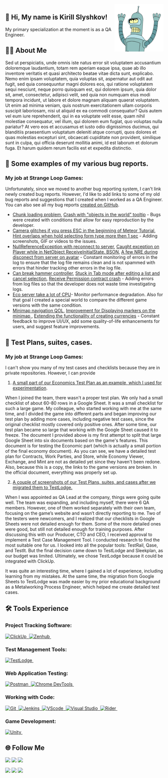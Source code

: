 <img src="https://github.com/SlayksWood/SlayksWood/blob/main/assets/Bender_noback.png" width="155" align="right">

## :wave: Hi, My name is Kirill Slyshkov! 

My primary specialization at the moment is as a QA Engineer.

## :man_technologist: About Me
Sed ut perspiciatis, unde omnis iste natus error sit voluptatem accusantium doloremque laudantium, totam rem aperiam eaque ipsa, quae ab illo inventore veritatis et quasi architecto beatae vitae dicta sunt, explicabo. Nemo enim ipsam voluptatem, quia voluptas sit, aspernatur aut odit aut fugit, sed quia consequuntur magni dolores eos, qui ratione voluptatem sequi nesciunt, neque porro quisquam est, qui dolorem ipsum, quia dolor sit, amet, consectetur, adipisci velit, sed quia non numquam eius modi tempora incidunt, ut labore et dolore magnam aliquam quaerat voluptatem. Ut enim ad minima veniam, quis nostrum exercitationem ullam corporis suscipit laboriosam, nisi ut aliquid ex ea commodi consequatur? Quis autem vel eum iure reprehenderit, qui in ea voluptate velit esse, quam nihil molestiae consequatur, vel illum, qui dolorem eum fugiat, quo voluptas nulla pariatur? At vero eos et accusamus et iusto odio dignissimos ducimus, qui blanditiis praesentium voluptatum deleniti atque corrupti, quos dolores et quas molestias excepturi sint, obcaecati cupiditate non provident, similique sunt in culpa, qui officia deserunt mollitia animi, id est laborum et dolorum fuga. Et harum quidem rerum facilis est et expedita distinctio.

## :bug: Some examples of my various bug reports.
### My job at Strange Loop Games:

Unfortunately, since we moved to another bug reporting system, I can't link newly created bug reports. However, I'd like to add links to some of my old bug reports and suggestions that I created when I worked as a QA Engineer. You can also see all my bug reports [created on GitHub](https://github.com/StrangeLoopGames/EcoIssues/issues/created_by/SlayksWood).

- [Chunk loading problem](https://github.com/StrangeLoopGames/EcoIssues/issues/22390), [Crash with "objects in the world" tooltip](https://github.com/StrangeLoopGames/EcoIssues/issues/22233) - Bugs were created with conditions that allow for easy reproduction by the developer.
- [Camera glitches if you press ESC in the beginning of Meteor Tutorial](https://github.com/StrangeLoopGames/EcoIssues/issues/21865), [Hint overlaps when hold selecting form type more then 1 sec](https://github.com/StrangeLoopGames/EcoIssues/issues/21860) - Adding screenshots, GIF or videos to the issues.
- [NullReferenceException with reconnect to server](https://github.com/StrangeLoopGames/EcoIssues/issues/22228), [Caught exception on Player while in NetObject ReceiveInitialState. BSON](https://github.com/StrangeLoopGames/EcoIssues/issues/22227), [A few NRE during disconect from server on avatar](https://github.com/StrangeLoopGames/EcoIssues/issues/21967) - Constant monitoring of errors in the log to ensure that the log file remains clean and is not spammed with errors that hinder tracking other errors in the log file.
- [Can break hammer controller](https://github.com/StrangeLoopGames/EcoIssues/issues/22255), [Stuck in Tab mode after editing a list and cancel selection](https://github.com/StrangeLoopGames/EcoIssues/issues/20566), [Receive Permission contract crash](https://github.com/StrangeLoopGames/EcoIssues/issues/19977) - Adding errors from log files so that the developer does not waste time investigating logs.
- [Eco server take a lot of CPU](https://github.com/StrangeLoopGames/EcoIssues/issues/22314)- Monitor performance degradation. Also for that goal I created a special world to compare the different game versions with the same condition.
- [Minimap navigation QOL](https://github.com/StrangeLoopGames/EcoIssues/issues/20507), [Improvement for Displaying markers on the minimap ](https://github.com/StrangeLoopGames/EcoIssues/issues/20058), [Extending the functionality of creating currencies](https://github.com/StrangeLoopGames/EcoSuggestions/issues/874) - Constant feedback to improve UI/UX, add some quality-of-life enhancements for users, and suggest feature improvements.

## :notebook_with_decorative_cover: Test Plans, suites, cases.
### My job at Strange Loop Games:

I can't show you many of my test cases and checklists because they are in private repositories. However, I can provide
1. [A small part of our Economics Test Plan as an example, which I used for experimentation](https://docs.google.com/spreadsheets/d/1sRE2hZ3cfN8LnyIdNWyqO7HQ-uH18adAcLPKiSak0Y0/edit?usp=sharing). 

When I joined the team, there wasn't a proper test plan. We only had a small checklist of about 60-80 rows in a Google Sheet. It was a small checklist for such a large game. My colleague, who started working with me at the same time, and I divided the game into different parts and began improving our test plan by adding more cases, including negative test cases, since the original checklist mostly covered only positive ones. After some time, our test plan became so large that working with the Google Sheet caused it to freeze. The document I provided above is my first attempt to split that large Google Sheet into six documents based on the game's features. This document is for testing the Economic part (which is actually a small portion of the final economy document). As you can see, we have a detailed test plan for Contracts, Work Parties, and Store, while Economy Viewer, Exchange, and Mint are not as detailed yet since they haven't been redone. Also, because this is a copy, the links to the game versions are broken. In the official document, everything was properly set up.

2. [A couple of screenshots of our Test Plans, suites, and cases after we migrated them to TestLodge.](linkhere)

When I was appointed as QA Lead at the company, things were going quite well. The team was expanding, and including myself, there were 6 QA members. However, one of them worked separately with their own team, focusing on the game’s website and wasn’t directly reporting to me. Two of the testers were newcomers, and I realized that our checklists in Google Sheets were not detailed enough for them. Some of the more detailed ones were good, but still not detailed enough for training purposes. After discussing this with our Producer, CTO and CEO, I received approval to implement a Test Case Management Tool. I conducted research to find the most suitable one for us. I looked into all the popular tools: TestRail, Qase, and TestIt. But the final decision came down to TestLodge and Sleekplan, as our budget was limited. Ultimately, we chose TestLodge because it could be integrated with ClickUp.

It was quite an interesting time, where I gained a lot of experience, including learning from my mistakes. At the same time, the migration from Google Sheets to TestLodge was made easier by my prior educational background as a Metalworking Process Engineer, which helped me create detailed test cases.

## :hammer_and_wrench: Tools Experience
### Project Tracking Software:
<div>
    <a href="https://clickup.com/teams/software">
        <img src="https://app-cdn.clickup.com/clickup-symbol_color.6c3fc778987344003164b4b4c9826eb8.svg" title="ClickUp" alt="ClickUp" height="40" style="text-decoration: none;"/>&nbsp
    </a>
    <a href="https://www.zenhub.com/extension">
    <img src="https://app.zenhub.com/dist/images/zenhub-logo-icon.533659dc14e092e17bd2.svg" title="Zenhub" alt="Zenhub" height="40"/>&nbsp
    </a>
</div>

### Test Management Tools:
<div>
    <a href="https://www.testlodge.com/">
        <img src="https://www.svgrepo.com/show/354448/testlodge.svg" title="TestLodge" alt="TestLodge" height="40"/>&nbsp
    </a>
</div>

### Web Application Testing: 
<div>
    <a href="https://www.postman.com/">
        <img src="https://seeklogo.com/images/P/postman-logo-0087CA0D15-seeklogo.com.png" title="Postman" alt="Postman" height="40"/>&nbsp
    </a>
    <a href="https://developer.chrome.com/docs/devtools">
    <img src="https://d33wubrfki0l68.cloudfront.net/38b5c953a4667366685d55db55d057c86db1fc54/a0fdc/static/acae6b24d940347661ca901ea07f47c1/chrome-dev-logo-icon.png" title="Chrome DevTools" alt="Chrome DevTools" height="40"/>&nbsp
    </a>
</div>

### Working with Code:
<div>
    <a href="https://git-scm.com/">
        <img src="https://cdn.jsdelivr.net/gh/devicons/devicon/icons/git/git-original.svg" title="Git" alt="Git" height="40"/>&nbsp
    </a>
    <a href="https://www.jenkins.io/">
    <img src="https://contributors.jenkins.io/jenkins.png" title="Jenkins" alt="Jenkins" height="40"/>&nbsp
    </a>
    <a href="https://code.visualstudio.com/">
    <img src="https://cdn.jsdelivr.net/gh/devicons/devicon/icons/vscode/vscode-original.svg" title="VScode" alt="VScode" height="40"/>&nbsp
    </a>
    <a href="https://visualstudio.microsoft.com/vs/">
    <img src="https://visualstudio.microsoft.com/wp-content/uploads/2022/11/vs-icon.svg" title="Visual Studio" alt="Visual Studio" height="40"/>&nbsp
    </a>
    <a href="https://www.jetbrains.com/rider/">
    <img src="https://upload.wikimedia.org/wikipedia/commons/thumb/6/6e/JetBrains_Rider_Icon.svg/512px-JetBrains_Rider_Icon.svg.png" title="Rider" alt="Rider" height="40"/>&nbsp
    </a>
</div>

### Game Development:
<div>
    <a href="https://unity.com/">
        <img src="https://www.svgrepo.com/show/342325/unity.svg" title="Unity" alt="Unity" height="40"/>&nbsp
    </a>
</div>

## :globe_with_meridians: Follow Me 
<a href="https://t.me/SlayksWood" target="_blank" rel="noopener noreferrer"><img src="https://img.shields.io/badge/Telegram-Slaykswood-purple?logo=telegram&logoColor=25a3e2&color=25a3e2&style=flat-square" /></a>
<a href="mailto:kirill.slyshkov@gmail.com" target="_blank" rel="noopener noreferrer"><img src="https://img.shields.io/badge/Gmail-kirill.slyshkov@gmail.com-purple?logo=Gmail&logoColor=red&color=red&style=flat-square" /></a>
<a href="https://www.linkedin.com/in/kirill-slyshkov/" target="_blank" rel="noopener noreferrer"><img src="https://img.shields.io/badge/LinkedIn-Kirill%20Slyshkov-purple?logo=linkedin&logoColor=blue&color=blue&style=flat-square" /></a>

<a href="https://steamcommunity.com/id/slayks/" target="_blank" rel="noopener noreferrer"><img src="https://img.shields.io/badge/Steam-Slayks-purple?logo=steam&logoColor=black&color=black&style=flat-square" /></a>
<a href="https://discordapp.com/users/233925988763959296/" target="_blank" rel="noopener noreferrer"><img src="https://img.shields.io/badge/Discrod-Slaykswood-gray?labelColor=7087e4&logo=discord&logoColor=white&&style=flat-square" /></a>
<a href="https://twitch.tv/slayks" target="_blank" rel="noopener noreferrer"><img src="https://img.shields.io/badge/Twitch-Slayks-purple?labelColor=6441a5&logo=twitch&logoColor=white&&style=flat-square" /></a>
